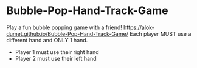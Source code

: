 # Bubble-Pop-Hand-Track-Game
Play a fun bubble popping game with a friend!
https://alok-dumet.github.io/Bubble-Pop-Hand-Track-Game/
Each player MUST use a different hand and ONLY 1 hand.
- Player 1 must use their right hand
- Player 2 must use their left hand
